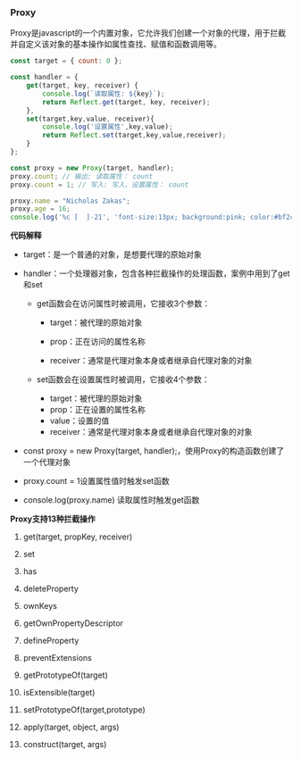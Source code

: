 ### Proxy

Proxy是javascript的一个内置对象，它允许我们创建一个对象的代理，用于拦截并自定义该对象的基本操作如属性查找、赋值和函数调用等。

```js
const target = { count: 0 };

const handler = {
    get(target, key, receiver) {
        console.log(`读取属性: ${key}`);
        return Reflect.get(target, key, receiver);
    },
    set(target,key,value, receiver){
        console.log('设置属性',key,value);
        return Reflect.set(target,key,value,receiver);
    }
};

const proxy = new Proxy(target, handler);
proxy.count; // 输出: 读取属性： count
proxy.count = 1; // 写入: 写入、设置属性： count

proxy.name = "Nicholas Zakas";
proxy.age = 16;
console.log('%c [  ]-21', 'font-size:13px; background:pink; color:#bf2c9f;', proxy.name); // Nicholas Zakas
```

**代码解释**

- target：是一个普通的对象，是想要代理的原始对象

- handler：一个处理器对象，包含各种拦截操作的处理函数，案例中用到了get和set

    * get函数会在访问属性时被调用，它接收3个参数：

        - target：被代理的原始对象

        - prop：正在访问的属性名称

        - receiver：通常是代理对象本身或者继承自代理对象的对象

    * set函数会在设置属性时被调用，它接收4个参数：
        - target：被代理的原始对象
        - prop：正在设置的属性名称
        - value：设置的值
        - receiver：通常是代理对象本身或者继承自代理对象的对象

- const proxy = new Proxy(target, handler);，使用Proxy的构造函数创建了一个代理对象

- proxy.count = 1设置属性值时触发set函数

- console.log(proxy.name) 读取属性时触发get函数

**Proxy支持13种拦截操作**

1. get(target, propKey, receiver)

2. set

3. has

4. deleteProperty

5. ownKeys

6. getOwnPropertyDescriptor

7. defineProperty

8. preventExtensions

9. getPrototypeOf(target)

10. isExtensible(target)

11. setPrototypeOf(target,prototype)

12. apply(target, object, args)

13. construct(target, args)